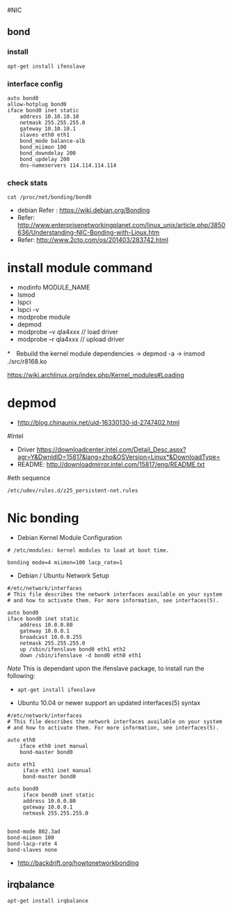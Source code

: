 #NIC

## bond

### install

```
apt-get install ifenslave
```

### interface config

```
auto bond0
allow-hotplug bond0
iface bond0 inet static
	address 10.10.10.10
	netmask 255.255.255.0
	gateway 10.10.10.1
	slaves eth0 eth1
	bond_mode balance-alb
	bond_miimon 100
	bond_downdelay 200
	bond_updelay 200
	dns-nameservers 114.114.114.114
```

### check stats

```
cat /proc/net/bonding/bond0 
```



* debian Refer : <https://wiki.debian.org/Bonding>
* Refer: <http://www.enterprisenetworkingplanet.com/linux_unix/article.php/3850636/Understanding-NIC-Bonding-with-Linux.htm>
* Refer: <http://www.2cto.com/os/201403/283742.html>


# install module command
* modinfo MODULE_NAME
* lsmod
* lspci
* lspci -v
* modprobe module
* depmod
* modprobe –v qla4xxx  // load driver
* modprobe –r qla4xxx  // upload driver



*　Rebuild the kernel module dependencies
-> depmod -a
-> insmod ./src/r8168.ko

<https://wiki.archlinux.org/index.php/Kernel_modules#Loading>

# depmod

* <http://blog.chinaunix.net/uid-16330130-id-2747402.html>

#Intel

* Driver <https://downloadcenter.intel.com/Detail_Desc.aspx?agr=Y&DwnldID=15817&lang=zho&OSVersion=Linux*&DownloadType=>
* README: <http://downloadmirror.intel.com/15817/eng/README.txt>



#eth sequence

```
/etc/udev/rules.d/z25_persistent-net.rules

```


# Nic bonding

* Debian Kernel Module Configuration

```
# /etc/modules: kernel modules to load at boot time.
 
bonding mode=4 miimon=100 lacp_rate=1
```

* Debian / Ubuntu Network Setup

```
#/etc/network/interfaces 
# This file describes the network interfaces available on your system
# and how to activate them. For more information, see interfaces(5).
 
auto bond0
iface bond0 inet static
	address 10.0.0.80
	gateway 10.0.0.1
	broadcast 10.0.0.255
	netmask 255.255.255.0
	up /sbin/ifenslave bond0 eth1 eth2
	down /sbin/ifenslave -d bond0 eth0 eth1

```
*Note* This is dependant upon the ifenslave package, to install run the following:

* `apt-get install ifenslave`

* Ubuntu 10.04 or newer support an updated interfaces(5) syntax

```
#/etc/network/interfaces 
# This file describes the network interfaces available on your system
# and how to activate them. For more information, see interfaces(5).
 
auto eth0
    iface eth0 inet manual
    bond-master bond0
 
auto eth1
     iface eth1 inet manual
     bond-master bond0
 
auto bond0
     iface bond0 inet static
     address 10.0.0.80
     gateway 10.0.0.1
     netmask 255.255.255.0
 
 
bond-mode 802.3ad
bond-miimon 100
bond-lacp-rate 4
bond-slaves none
```



* <http://backdrift.org/howtonetworkbonding>


## irqbalance

```
apt-get install irqbalance
```